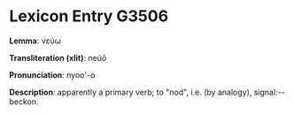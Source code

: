 # Lexicon Entry G3506

**Lemma**: νεύω

**Transliteration (xlit)**: neúō

**Pronunciation**: nyoo'-o

**Description**:
apparently a primary verb; to "nod", i.e. (by analogy), signal:--beckon.
